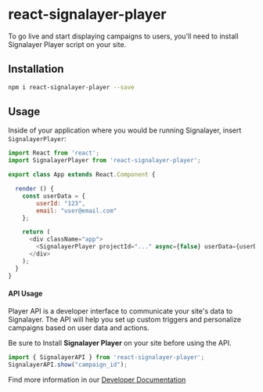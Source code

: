 # react-signalayer-player
To go live and start displaying campaigns to users, you'll need to install Signalayer Player script on your site.

## Installation
```bash
npm i react-signalayer-player --save
```

## Usage
Inside of your application where you would be running Signalayer, insert `SignalayerPlayer`:
```js
import React from 'react';
import SignalayerPlayer from 'react-signalayer-player';

export class App extends React.Component {

  render () {
    const userData = {
        userId: "123",
        email: "user@email.com"
    };

    return (
      <div className="app">
        <SignalayerPlayer projectId="..." async={false} userData={userData} />
      </div>
    );
  }
}
```

#### API Usage
Player API is a developer interface to communicate your site's data to Signalayer. The API will help you set up custom triggers and personalize campaigns based on user data and actions.

Be sure to Install **Signalayer Player** on your site before using the API.

```js
import { SignalayerAPI } from 'react-signalayer-player';
SignalayerAPI.show("campaign_id");
```


Find more information in our [Developer Documentation](https://signalayer.com/docs#apiDocsSection)